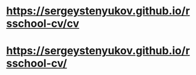 # https://sergeystenyukov.github.io/rsschool-cv/cv
# https://sergeystenyukov.github.io/rsschool-cv/
